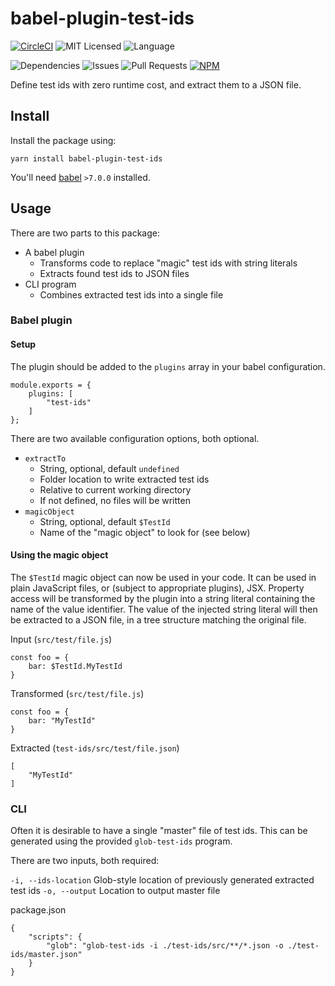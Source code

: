 # babel-plugin-test-ids

[![CircleCI](https://img.shields.io/circleci/build/github/alsiola/test-ids/master?style=for-the-badge)](https://circleci.com/gh/alsiola/test-ids/tree/master)
![MIT Licensed](https://img.shields.io/npm/l/babel-plugin-test-ids?style=for-the-badge)
![Language](https://img.shields.io/github/languages/top/alsiola/test-ids?style=for-the-badge)

![Dependencies](https://img.shields.io/requires/github/alsiola/test-ids?label=dependencies&style=for-the-badge)
![Issues](https://img.shields.io/github/issues/alsiola/test-ids?style=for-the-badge)
![Pull Requests](https://img.shields.io/github/issues-pr/alsiola/test-ids?style=for-the-badge)
[![NPM](https://img.shields.io/npm/v/babel-plugin-test-ids?style=for-the-badge)](https://www.npmjs.com/package/babel-plugin-test-ids)

Define test ids with zero runtime cost, and extract them to a JSON file.

## Install

Install the package using:

```
yarn install babel-plugin-test-ids
```

You'll need [babel](https://babeljs.io/) `>7.0.0` installed.

## Usage

There are two parts to this package:

* A babel plugin
    - Transforms code to replace "magic" test ids with string literals
    - Extracts found test ids to JSON files
* CLI program
    - Combines extracted test ids into a single file

### Babel plugin

#### Setup

The plugin should be added to the `plugins` array in your babel configuration.

```
module.exports = {
    plugins: [
        "test-ids"
    ]
};
```

There are two available configuration options, both optional.

* `extractTo`
    - String, optional, default `undefined`
    - Folder location to write extracted test ids
    - Relative to current working directory
    - If not defined, no files will be written
* `magicObject`
    - String, optional, default `$TestId`
    - Name of the "magic object" to look for (see below)

#### Using the magic object

The `$TestId` magic object can now be used in your code. It can be used in plain JavaScript files, or (subject to appropriate plugins),
JSX.  Property access will be transformed by the plugin into a string literal containing the name of the value identifier. The value
of the injected string literal will then be extracted to a JSON file, in a tree structure matching the original file.

Input (`src/test/file.js`)
```
const foo = {
    bar: $TestId.MyTestId
}
```

Transformed (`src/test/file.js`)
```
const foo = {
    bar: "MyTestId"
}
```

Extracted (`test-ids/src/test/file.json`)
```
[
    "MyTestId"
]
```

### CLI

Often it is desirable to have a single "master" file of test ids. This can be generated using the provided `glob-test-ids` program.

There are two inputs, both required:

`-i, --ids-location` Glob-style location of previously generated extracted test ids
`-o, --output` Location to output master file

package.json
```
{
    "scripts": {
        "glob": "glob-test-ids -i ./test-ids/src/**/*.json -o ./test-ids/master.json"
    }
}
```
